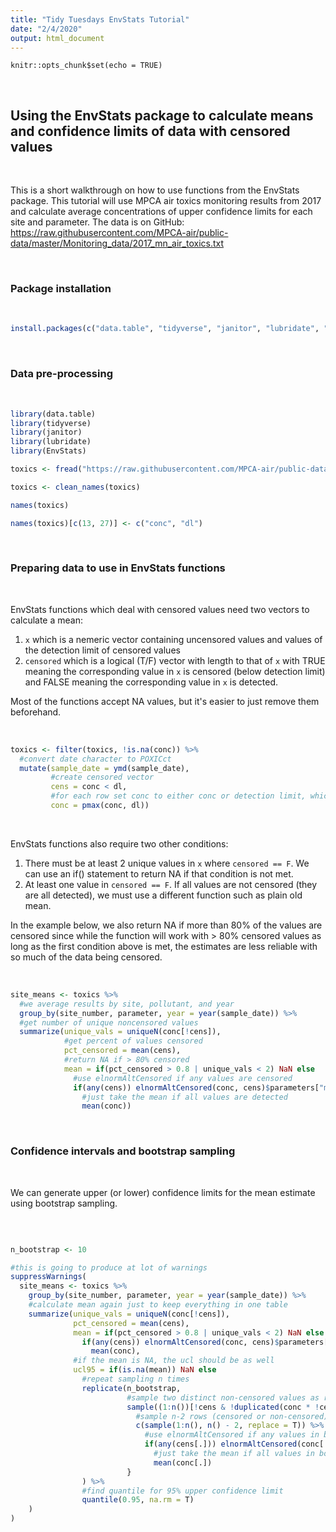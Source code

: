 ```yaml
---
title: "Tidy Tuesdays EnvStats Tutorial"
date: "2/4/2020"
output: html_document
---
```


```{r setup, include=FALSE}
knitr::opts_chunk$set(echo = TRUE)
```

<br>

## Using the EnvStats package to calculate means and confidence limits of data with censored values

<br>

This is a short walkthrough on how to use functions from the EnvStats package. This tutorial will use MPCA air toxics monitoring results from 2017 and calculate average concentrations of upper confidence limits for each site and parameter. The data is on GitHub:
https://raw.githubusercontent.com/MPCA-air/public-data/master/Monitoring_data/2017_mn_air_toxics.txt

<br>

### Package installation

<br>

```r
install.packages(c("data.table", "tidyverse", "janitor", "lubridate", "EnvStats"))
```

<br>

### Data pre-processing

<br>

```r 
library(data.table)
library(tidyverse)
library(janitor)
library(lubridate)
library(EnvStats)

toxics <- fread("https://raw.githubusercontent.com/MPCA-air/public-data/master/Monitoring_data/2017_mn_air_toxics.txt")

toxics <- clean_names(toxics)

names(toxics)

names(toxics)[c(13, 27)] <- c("conc", "dl")
```

<br>

### Preparing data to use in EnvStats functions

<br>

EnvStats functions which deal with censored values need two vectors to calculate a mean:

1. `x` which is a nemeric vector containing uncensored values and values of the detection limit of censored values
1. `censored` which is a logical (T/F) vector with length to that of `x` with TRUE meaning the corresponding value in `x` is censored (below detection limit) and FALSE meaning the corresponding value in `x` is detected.

Most of the functions accept NA values, but it's easier to just remove them beforehand.

<br>

```r
toxics <- filter(toxics, !is.na(conc)) %>%
  #convert date character to POXICct
  mutate(sample_date = ymd(sample_date),
         #create censored vector
         cens = conc < dl,
         #for each row set conc to either conc or detection limit, whichever is greater
         conc = pmax(conc, dl))
```

<br>

EnvStats functions also require two other conditions:

1. There must be at least 2 unique values in `x` where `censored == F`. We can use an if() statement to return NA if that condition is not met.
1. At least one value in `censored == F`. If all values are not censored (they are all detected), we must use a different function such as plain old mean.

In the example below, we also return NA if more than 80% of the values are censored since while the function will work with > 80% censored values as long as the first condition above is met, the estimates are less reliable with so much of the data being censored.

<br>

```r 
site_means <- toxics %>%
  #we average results by site, pollutant, and year
  group_by(site_number, parameter, year = year(sample_date)) %>%
  #get number of unique noncensored values
  summarize(unique_vals = uniqueN(conc[!cens]),
            #get percent of values censored
            pct_censored = mean(cens),
            #return NA if > 80% censored
            mean = if(pct_censored > 0.8 | unique_vals < 2) NaN else
              #use elnormAltCensored if any values are censored
              if(any(cens)) elnormAltCensored(conc, cens)$parameters["mean"] else
                #just take the mean if all values are detected
                mean(conc))
```

<br>

### Confidence intervals and bootstrap sampling

<br>

We can generate upper (or lower) confidence limits for the mean estimate using bootstrap sampling.

<br>

```r 

n_bootstrap <- 10

#this is going to produce at lot of warnings
suppressWarnings(
  site_means <- toxics %>%
    group_by(site_number, parameter, year = year(sample_date)) %>%
    #calculate mean again just to keep everything in one table
    summarize(unique_vals = uniqueN(conc[!cens]),
              pct_censored = mean(cens),
              mean = if(pct_censored > 0.8 | unique_vals < 2) NaN else
                if(any(cens)) elnormAltCensored(conc, cens)$parameters["mean"] else
                  mean(conc),
              #if the mean is NA, the ucl should be as well
              ucl95 = if(is.na(mean)) NaN else
                #repeat sampling n times
                replicate(n_bootstrap,
                          #sample two distinct non-censored values as row numbers
                          sample((1:n())[!cens & !duplicated(conc * !cens)], 2, replace = F) %>%
                            #sample n-2 rows (censored or non-censored) and combine with the 2 rows from line above
                            c(sample(1:n(), n() - 2, replace = T)) %>% {
                              #use elnormAltCensored if any values in bootstrap sample are censored
                              if(any(cens[.])) elnormAltCensored(conc[.],cens[.])$parameters["mean"] else
                                #just take the mean if all values in bootstrap sample are detected
                                mean(conc[.])
                          }
                ) %>%
                #find quantile for 95% upper confidence limit
                quantile(0.95, na.rm = T)
    )
)
```
